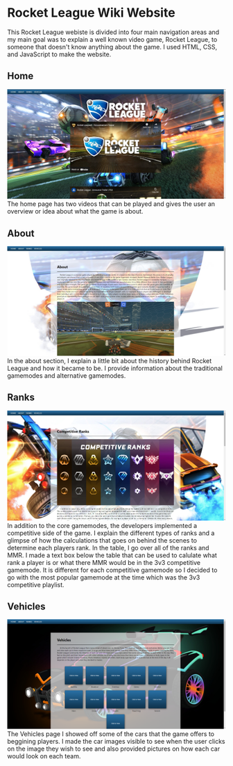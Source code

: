 # Rocket League Wiki Website
This Rocket League webiste is divided into four main navigation areas and my main goal was to explain a well known video game, Rocket League, to someone that doesn't know anything about the game. I used HTML, CSS, and JavaScript to make the website.




## Home
![Home Page Screenshot](/RL/Screenshots/home-page-screenshot.jpg "Home Page Screenshot")
The home page has two videos that can be played and gives the user an overview or idea about what the game is about.




## About
![About Page Screenshot](/RL/Screenshots/about-page-screenshot.jpg "About Page Screenshot")
In the about section, I explain a little bit about the history behind Rocket League and how it became to be. I provide information about the traditional gamemodes and alternative gamemodes. 




## Ranks
![Ranks Page Screenshot](/RL/Screenshots/ranks-page-screenshot.jpg "Ranks Page Screenshot")
In addition to the core gamemodes, the developers implemented a competitive side of the game. I explain the different types of ranks and a glimpse of how the calculations that goes on behind the scenes to determine each players rank. In the table, I go over all of the ranks and MMR. I made a text box below the table that can be used to calulate what rank a player is or what there MMR would be in the 3v3 competitive gamemode. It is different for each competitive gamemode so I decided to go with the most popular gamemode at the time which was the 3v3 competitive playlist. 




## Vehicles
![Vehicles Page Screenshot](/RL/Screenshots/vehicles-page-screenshot.jpg "Vehicles Page Screenshot")
The Vehicles page I showed off some of the cars that the game offers to beggining players. I made the car images visible to see when the user clicks on the image they wish to see and also provided pictures on how each car would look on each team.



